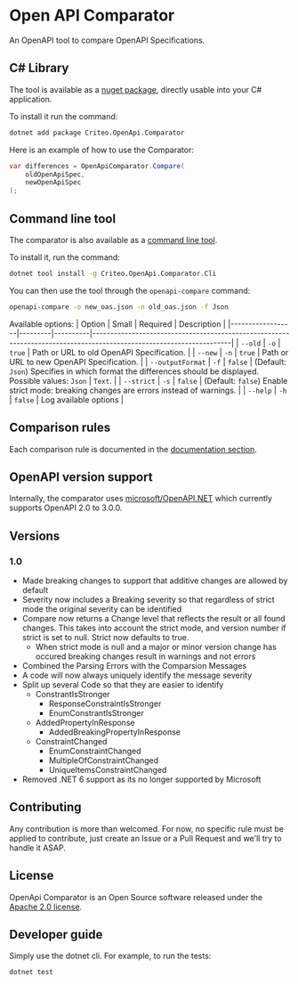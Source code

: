 # Open API Comparator

An OpenAPI tool to compare OpenAPI Specifications.

## C# Library

The tool is available as a [nuget package](https://www.nuget.org/packages/Criteo.OpenApi.Comparator), directly usable into your C# application.

To install it run the command:
```bash
dotnet add package Criteo.OpenApi.Comparator
```

Here is an example of how to use the Comparator:
```C#
var differences = OpenApiComparator.Compare(
    oldOpenApiSpec,
    newOpenApiSpec
);
```

## Command line tool

The comparator is also available as a [command line tool](https://www.nuget.org/packages/Criteo.OpenApi.Comparator.Cli/0.1.0).

To install it, run the command:
```bash
dotnet tool install -g Criteo.OpenApi.Comparator.Cli
```

You can then use the tool through the `openapi-compare` command:
```bash
openapi-compare -o new_oas.json -n old_oas.json -f Json
```

Available options:
| Option           | Small   | Required | Description                                                                                                         |
|------------------|---------|----------|---------------------------------------------------------------------------------------------------------------------|
| `--old`          | `-o`    | `true`   | Path or URL to old OpenAPI Specification.                                                                           |
| `--new`          | `-n`    | `true`   | Path or URL to new OpenAPI Specification.                                                                           |
| `--outputFormat` | `-f`    | `false`  | (Default: `Json`) Specifies in which format the differences should be displayed. Possible values: `Json` \| `Text`. |
| `--strict`       | `-s`    | `false`  | (Default: `false`) Enable strict mode: breaking changes are errors instead of warnings.                             |
| `--help`         | `-h`    | `false`  | Log available options                                                                                               |

## Comparison rules

Each comparison rule is documented in the [documentation section](https://github.com/criteo/openapi-comparator/tree/main/documentation).

## OpenAPI version support

Internally, the comparator uses [microsoft/OpenAPI.NET](https://github.com/microsoft/OpenAPI.NET/) which currently supports OpenAPI 2.0 to 3.0.0.

## Versions

### 1.0
- Made breaking changes to support that additive changes are allowed by default
- Severity now includes a Breaking severity so that regardless of strict mode the original severity can be identified
- Compare now returns a Change level that reflects the result or all found changes. This takes into account the strict mode, and version number if strict is set to null. Strict now defaults to true.
  - When strict mode is null and a major or minor version change has occured breaking changes result in warnings and not errors
- Combined the Parsing Errors with the Comparsion Messages
- A code will now always uniquely identify the message severity
- Split up several Code so that they are easier to identify
  - ConstrantIsStronger
    - ResponseConstraintIsStronger
    - EnumConstrantIsStronger
  - AddedPropertyInResponse
    - AddedBreakingPropertyInResponse
  - ConstraintChanged
    - EnumConstraintChanged
    - MultipleOfConstraintChanged
    - UniqueItemsConstraintChanged
- Removed .NET 6 support as its no longer supported by Microsoft

## Contributing

Any contribution is more than welcomed. For now, no specific rule must be applied to contribute, just create an Issue or a Pull Request and we'll try to handle it ASAP.

## License

OpenApi Comparator is an Open Source software released under the [Apache 2.0 license](https://github.com/criteo/openapi-comparator/blob/main/LICENCE).

## Developer guide

Simply use the dotnet cli. For example, to run the tests:
```bash
dotnet test
```
